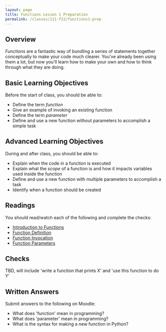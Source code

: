 ```yaml
---
layout: page
title: Functions Lesson 1 Preparation
permalink: /classes/111-f22/functions1-prep
---
```


## Overview
*Functions* are a fantastic way of bundling a series of statements together conceptually to make your code much clearer.
You've already been using them a lot, but now you'll learn how to make your own and how to think through what they are doing.

## Basic Learning Objectives
Before the start of class, you should be able to:
* Define the term *function*
* Give an example of invoking an existing function
* Define the term *parameter* 
* Define and use a new function without parameters to accomplish a simple task

## Advanced Learning Objectives
During and after class, you should be able to:
* Explain when the code in a function is executed
* Explain what the *scope* of a function is and how it impacts variables used inside the function
* Define and use a new function with multiple parameters to accomplish a task
* Identify when a function should be created

## Readings

You should read/watch each of the following and complete the checks:
* [Introduction to Functions](https://runestone.academy/ns/books/published/fopp/Functions/intro-Functions.html?mode=browsing)
* [Function Definition](https://runestone.academy/ns/books/published/fopp/Functions/FunctionDefinitions.html?mode=browsing)
* [Function Invocation](https://runestone.academy/ns/books/published/fopp/Functions/FunctionInvocation.html?mode=browsing)
* [Function Parameters](https://runestone.academy/ns/books/published/fopp/Functions/FunctionParameters.html?mode=browsing)

## Checks
TBD, will include 'write a function that prints X' and 'use this function to do Y'

## Written Answers
Submit answers to the following on Moodle:
* What does 'function' mean in programming?
* What does 'parameter' mean in programming?
* What is the syntax for making a new function in Python?